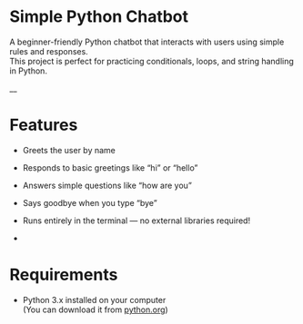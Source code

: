 #  Simple Python Chatbot

A beginner-friendly Python chatbot that interacts with users using simple rules and responses.  
This project is perfect for practicing conditionals, loops, and string handling in Python.

__

#  Features
- Greets the user by name  
- Responds to basic greetings like “hi” or “hello”  
- Answers simple questions like “how are you”  
- Says goodbye when you type “bye”  
- Runs entirely in the terminal — no external libraries required!

-

#  Requirements
- Python 3.x installed on your computer  
  (You can download it from [python.org](https://www.python.org/downloads/))
